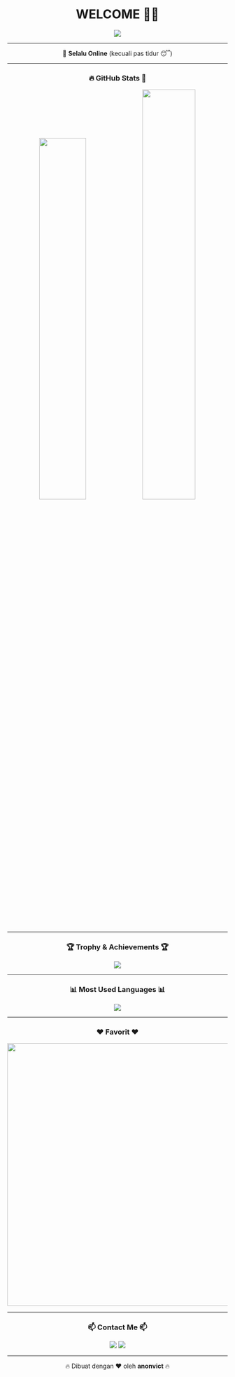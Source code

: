 <h1 align="center">WELCOME 🧠✨</h1>
<p align="center">
  <img src="https://readme-typing-svg.herokuapp.com?font=Fira+Code&size=33&pause=10&color=1DF7FF&center=true&vCenter=true&width=600&lines=Halo!+Dunia+Digital+👋;">
</p>

---

<p align="center">
  📡 <b>Selalu Online</b>
  (kecuali pas tidur 😴)
</p>

---

<h3 align="center">🔥 GitHub Stats 🧐</h3>
<p align="center">
  <img src="https://github-readme-stats.vercel.app/api?username=anonvict&show_icons=true&theme=tokyonight" width="46%">
  <img src="https://github-readme-streak-stats.herokuapp.com/?user=anonvict&theme=tokyonight" width="49%">
</p>

---

<h3 align="center">🏆 Trophy & Achievements 🏆</h3>
<p align="center">
  <img src="https://github-profile-trophy.vercel.app/?username=anonvict&theme=onedark&margin-w=15&margin-h=10">
</p>

---

<h3 align="center">📊 Most Used Languages 📊</h3>
<p align="center">
  <img src="https://github-readme-stats.vercel.app/api/top-langs/?username=anonvict&layout=compact&theme=tokyonight">
</p>

---

<h3 align="center">❤️ Favorit ❤️</h3>
<p align="center">
  <img src="https://skillicons.dev/icons?i=python,bash,linux,html,css,js,php" width="600">
</p>

---

<h3 align="center">📫 Contact Me 📫</h3>
<p align="center">
  <a href="https://t.me/"><img src="https://img.shields.io/badge/Telegram-%230077B5.svg?style=for-the-badge&logo=telegram&logoColor=white"></a>
  <a href="https://github.com/anonvict"><img src="https://img.shields.io/badge/GitHub-100000?style=for-the-badge&logo=github&logoColor=white"></a>
</p>

---

<p align="center">🔥 Dibuat dengan ❤️ oleh <strong>anonvict</strong> 🔥</p>
